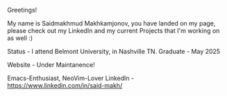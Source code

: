 Greetings! 

My name is Saidmakhmud Makhkamjonov, you have landed on my page, please check out my LinkedIn and my current Projects that I'm working on as well :)

Status - I attend Belmont University, in Nashville TN. 
Graduate - May 2025

Website - Under Maintanence! 

Emacs-Enthusiast, NeoVim-Lover
LinkedIn - https://www.linkedin.com/in/said-makh/
